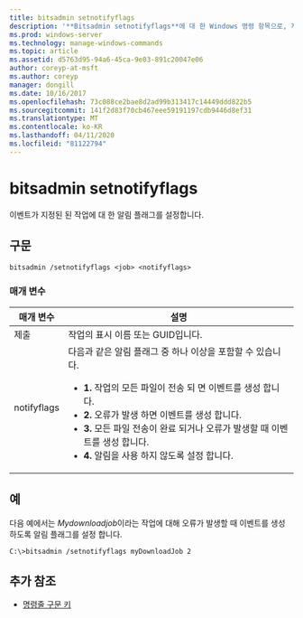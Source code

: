```yaml
---
title: bitsadmin setnotifyflags
description: '**Bitsadmin setnotifyflags**에 대 한 Windows 명령 항목으로, 지정 된 작업에 대 한 이벤트 알림 플래그를 설정 합니다.'
ms.prod: windows-server
ms.technology: manage-windows-commands
ms.topic: article
ms.assetid: d5763d95-94a6-45ca-9e03-891c20047e06
author: coreyp-at-msft
ms.author: coreyp
manager: dongill
ms.date: 10/16/2017
ms.openlocfilehash: 73c088ce2bae8d2ad99b313417c14449ddd822b5
ms.sourcegitcommit: 141f2d83f70cb467eee59191197cdb9446d8ef31
ms.translationtype: MT
ms.contentlocale: ko-KR
ms.lasthandoff: 04/11/2020
ms.locfileid: "81122794"
---
```

# <a name="bitsadmin-setnotifyflags"></a>bitsadmin setnotifyflags

이벤트가 지정된 된 작업에 대 한 알림 플래그를 설정합니다.

## <a name="syntax"></a>구문

```
bitsadmin /setnotifyflags <job> <notifyflags>
```

### <a name="parameters"></a>매개 변수

| 매개 변수 | 설명 |
| --------- | ----------- |
| 제출 | 작업의 표시 이름 또는 GUID입니다. |
| notifyflags | 다음과 같은 알림 플래그 중 하나 이상을 포함할 수 있습니다.<ul><li>**1.** 작업의 모든 파일이 전송 되 면 이벤트를 생성 합니다.</li><li>**2.** 오류가 발생 하면 이벤트를 생성 합니다.</li><li>**3.** 모든 파일 전송이 완료 되거나 오류가 발생할 때 이벤트를 생성 합니다.</li><li>**4.** 알림을 사용 하지 않도록 설정 합니다.</li></ul> |

## <a name="examples"></a>예

다음 예에서는 *Mydownloadjob*이라는 작업에 대해 오류가 발생할 때 이벤트를 생성 하도록 알림 플래그를 설정 합니다.

```
C:\>bitsadmin /setnotifyflags myDownloadJob 2
```

## <a name="additional-references"></a>추가 참조

- [명령줄 구문 키](command-line-syntax-key.md)